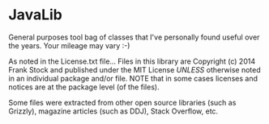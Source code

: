 # JavaLib
General purposes tool bag of classes that I've personally found useful over the years.
Your mileage may vary :-)

As noted in the License.txt file...
Files in this library are Copyright (c) 2014 Frank Stock and published under the 
MIT License *UNLESS* otherwise noted in an individual package and/or file.
NOTE that in some cases licenses and notices are at the package level (of the files).

Some files were extracted from other open source libraries (such as Grizzly), 
magazine articles (such as DDJ), Stack Overflow, etc.
